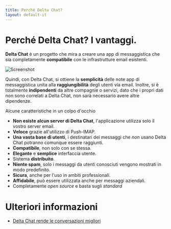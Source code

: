 ```yaml
---
title: Perché Delta Chat?
layout: default-it
---
```


# Perché Delta Chat? I vantaggi.

**Delta Chat** è un progetto che mira a creare una app di messaggistica che sia completamente **compatibile** con le infrastrutture email esistenti.

![Screenshot](../assets/features/start-img4.png)

Quindi, con Delta Chat, si ottiene la **semplicità** delle note app di messaggistica unita alla
**raggiungibilità** degli utenti via email. Inoltre, si è totalmente **indipendenti** da altre compagnie o servizi, dato che i propri dati non sono correlati a Delta Chat, non sarà necessario avere altre dipendenze.

Alcune caratteristiche in un colpo d'occhio

- **Non esiste alcun server di Delta Chat**, l'applicazione utilizza solo il vostro server email.
- **Veloce** grazie all'utilizzo di Push-IMAP.
- **Una vasta base di utenti**, i destinatari dei messaggi che _non_ usano Delta Chat potranno comunque essere raggiunti.
- **Compatibile**, non solo con se stessa.
- **Elegante** e **semplice** interfaccia utente.
- Sistema **distribuito**.
- **Niente spam**, solo i messaggi da utenti conosciuti vengono mostrati in modo predefinito.
- **Sicura**, anche per l'uso in ambiti professionali.
- **Affidabile**, può essere utilizzata anche per messaggi aziendali.
- Completamente _open source_ e basta sugli _standard_

# Ulteriori informazioni

- [Delta Chat rende le conversazioni migliori](../en/delta-makes-chatting-better)
